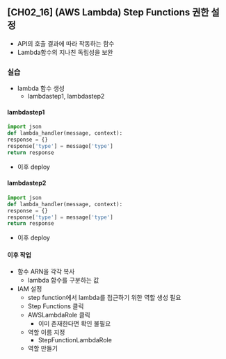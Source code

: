 ## [CH02_16] (AWS Lambda) Step Functions 권한 설정
- API의 호출 결과에 따라 작동하는 함수
- Lambda함수의 지나친 독립성을 보완

### 실습
- lambda 함수 생성
  - lambdastep1, lambdastep2

#### lambdastep1
```python
import json
def lambda_handler(message, context):
response = {}
response['type'] = message['type']
return response
```
- 이후 deploy

#### lambdastep2
```python
import json
def lambda_handler(message, context):
response = {}
response['type'] = message['type']
return response
```
- 이후 deploy

#### 이후 작업
- 함수 ARN을 각각 복사
  - lambda 함수를 구분하는 값
- IAM 설정
  - step function에서 lambda를 접근하기 위한 역할 생성 필요
  - Step Functions 클릭
  - AWSLambdaRole 클릭
    - 이미 존재한다면 확인 불필요
  - 역할 이름 지정
    - StepFunctionLambdaRole
  - 역할 만들기
